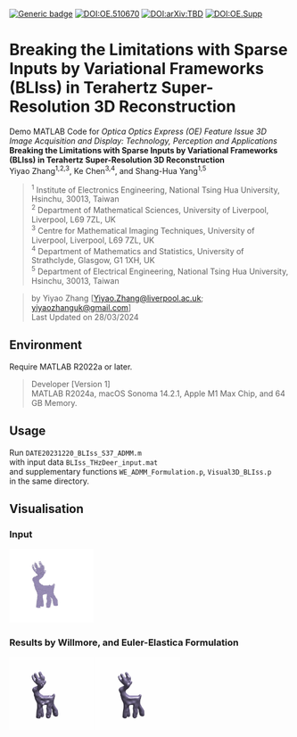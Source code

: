 [![Generic badge](https://img.shields.io/badge/MATLAB-R2024a_or_later-orange.svg)](https://www.mathworks.com/)
[![DOI:OE.510670](https://zenodo.org/badge/DOI/OE.510670.svg)](https://doi.org/10.1364/OE.510670)
[![DOI:arXiv:TBD](https://zenodo.org/badge/DOI/arXiv:2403.18776.svg)](https://arxiv.org/abs/2403.18776)
[![DOI:OE.Supp](https://zenodo.org/badge/DOI/OE.Supp.svg)](https://doi.org/10.6084/m9.figshare.24455206)

# Breaking the Limitations with Sparse Inputs by Variational Frameworks (BLIss) in Terahertz Super-Resolution 3D Reconstruction

  Demo MATLAB Code for *Optica Optics Express (OE) Feature Issue 3D Image Acquisition and Display: Technology, Perception and Applications* <br>
  **Breaking the Limitations with Sparse Inputs by Variational Frameworks (BLIss) in Terahertz Super-Resolution 3D Reconstruction** <br>
  Yiyao Zhang<sup>1,2,3</sup>, Ke Chen<sup>3,4</sup>, and Shang-Hua Yang<sup>1,5</sup> <be>
  > <sup>1</sup> Institute of Electronics Engineering, National Tsing Hua University, Hsinchu, 30013, Taiwan <br>
  > <sup>2</sup> Department of Mathematical Sciences, University of Liverpool, Liverpool, L69 7ZL, UK <br>
  > <sup>3</sup> Centre for Mathematical Imaging Techniques, University of Liverpool, Liverpool, L69 7ZL, UK <br>
  > <sup>4</sup> Department of Mathematics and Statistics, University of Strathclyde, Glasgow, G1 1XH, UK <br>
  > <sup>5</sup> Department of Electrical Engineering, National Tsing Hua University, Hsinchu, 30013, Taiwan

  > by Yiyao Zhang [Yiyao.Zhang@liverpool.ac.uk; yiyaozhanguk@gmail.com] <br>
  > Last Updated on 28/03/2024

## Environment
Require MATLAB R2022a or later. 
> Developer [Version 1] <br>
> MATLAB R2024a, macOS Sonoma 14.2.1, Apple M1 Max Chip, and 64 GB Memory. <br>

## Usage
Run `DATE20231220_BLIss_S37_ADMM.m` <br>
with input data `BLIss_THzDeer_input.mat` <br>
and supplementary functions `WE_ADMM_Formulation.p`, `Visual3D_BLIss.p` <br>
in the same directory. 

## Visualisation
### Input
<img src="/Fig/THz_Deer_1_S37G5_U0_in.gif" width="30%" height="30%"/>

### Results by Willmore, and Euler-Elastica Formulation
<img src="/Fig/THz_Deer_2_S37G5_W.gif" width="30%" height="30%"/> <img src="/Fig/THz_Deer_3_S37G5_EE.gif" width="30%" height="30%"/> 
